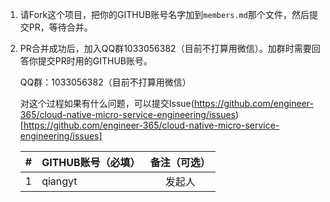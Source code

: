
1. 请Fork这个项目，把你的GITHUB账号名字加到`members.md`那个文件，然后提交PR，等待合并。

2. PR合并成功后，加入QQ群1033056382（目前不打算用微信）。加群时需要回答你提交PR时用的GITHUB账号。

   QQ群：1033056382（目前不打算用微信）

   对这个过程如果有什么问题，可以提交Issue(https://github.com/engineer-365/cloud-native-micro-service-engineering/issues)[https://github.com/engineer-365/cloud-native-micro-service-engineering/issues]

    | #     | GITHUB账号（必填）                     | 备注（可选）                    |
    | :---: | :----------------------------------- | :---------------------------: |
    |  1    | qiangyt                              | 发起人                         |